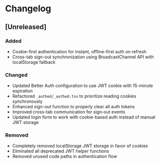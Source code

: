 # Changelog

## [Unreleased]

### Added

- Cookie-first authentication for instant, offline-first auth on refresh
- Cross-tab sign-out synchronization using BroadcastChannel API with localStorage fallback

### Changed

- Updated Better Auth configuration to use JWT cookie with 15-minute expiration
- Refactored `_authed/_authed.tsx` to prioritize reading cookies synchronously
- Enhanced sign-out function to properly clear all auth tokens
- Improved cross-tab communication for sign-out events
- Updated login form to work with cookie-based auth instead of manual JWT storage

### Removed

- Completely removed localStorage JWT storage in favor of cookies
- Eliminated all deprecated JWT helper functions
- Removed unused code paths in authentication flow
